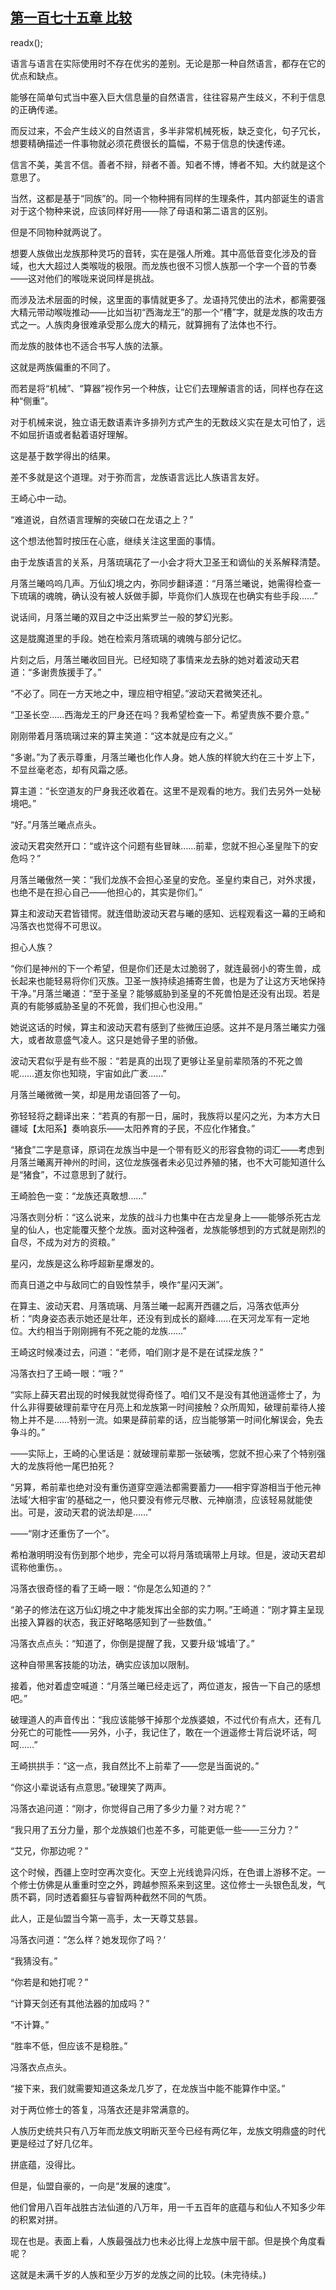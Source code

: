 ## [第一百七十五章 比较](https://www.xxbiquge.com/11_11207/9100241.html)
readx();

  语言与语言在实际使用时不存在优劣的差别。无论是那一种自然语言，都存在它的优点和缺点。

  能够在简单句式当中塞入巨大信息量的自然语言，往往容易产生歧义，不利于信息的正确传递。

  而反过来，不会产生歧义的自然语言，多半非常机械死板，缺乏变化，句子冗长，想要精确描述一件事物就必须花费很长的篇幅，不易于信息的快速传递。

  信言不美，美言不信。善者不辩，辩者不善。知者不博，博者不知。大约就是这个意思了。

  当然，这都是基于“同族”的。同一个物种拥有同样的生理条件，其内部诞生的语言对于这个物种来说，应该同样好用——除了母语和第二语言的区别。

  但是不同物种就两说了。

  想要人族做出龙族那种灵巧的音转，实在是强人所难。其中高低音变化涉及的音域，也大大超过人类喉咙的极限。而龙族也很不习惯人族那一个字一个音的节奏——这对他们的喉咙来说同样是挑战。

  而涉及法术层面的时候，这里面的事情就更多了。龙语持咒使出的法术，都需要强大精元带动喉咙推动——比如当初“西海龙王”的那一个“槽”字，就是龙族的攻击方式之一。人族肉身很难承受那么庞大的精元，就算拥有了法体也不行。

  而龙族的肢体也不适合书写人族的法篆。

  这就是两族偏重的不同了。

  而若是将“机械”、“算器”视作另一个种族，让它们去理解语言的话，同样也存在这种“侧重”。

  对于机械来说，独立语无数语素许多排列方式产生的无数歧义实在是太可怕了，远不如屈折语或者黏着语好理解。

  这是基于数学得出的结果。

  差不多就是这个道理。对于弥而言，龙族语言远比人族语言友好。

  王崎心中一动。

  “难道说，自然语言理解的突破口在龙语之上？”

  这个想法他暂时按压在心底，继续关注这里面的事情。

  由于龙族语言的关系，月落琉璃花了一小会才将大卫圣王和谪仙的关系解释清楚。

  月落兰曦呜呜几声。万仙幻境之内，弥同步翻译道：“月落兰曦说，她需得检查一下琉璃的魂魄，确认没有被人妖做手脚，毕竟你们人族现在也确实有些手段……”

  说话间，月落兰曦的双目之中泛出紫罗兰一般的梦幻光影。

  这是胧魔道里的手段。她在检索月落琉璃的魂魄与部分记忆。

  片刻之后，月落兰曦收回目光。已经知晓了事情来龙去脉的她对着波动天君道：“多谢贵族援手了。”

  “不必了。同在一方天地之中，理应相守相望。”波动天君微笑还礼。

  “卫圣长空……西海龙王的尸身还在吗？我希望检查一下。希望贵族不要介意。”

  刚刚带着月落琉璃过来的算主笑道：“这本就是应有之义。”

  “多谢。”为了表示尊重，月落兰曦也化作人身。她人族的样貌大约在三十岁上下，不显丝毫老态，却有风霜之感。

  算主道：“长空道友的尸身我还收着在。这里不是观看的地方。我们去另外一处秘境吧。”

  “好。”月落兰曦点点头。

  波动天君突然开口：“或许这个问题有些冒昧……前辈，您就不担心圣皇陛下的安危吗？”

  月落兰曦傲然一笑：“我们龙族不会担心圣皇的安危。圣皇约束自己，对外求援，也绝不是在担心自己——他担心的，其实是你们。”

  算主和波动天君皆错愕。就连借助波动天君与曦的感知、远程观看这一幕的王崎和冯落衣也觉得不可思议。

  担心人族？

  “你们是神州的下一个希望，但是你们还是太过脆弱了，就连最弱小的寄生兽，成长起来也能轻易将你们灭族。卫圣一族持续追捕寄生兽，也是为了让这方天地保持干净。”月落兰曦道：“至于圣皇？能够威胁到圣皇的不死兽怕是还没有出现。若是真的有能够威胁圣皇的不死兽，我们担心也没用。”

  她说这话的时候，算主和波动天君有感到了些微压迫感。这并不是月落兰曦实力强大，或者故意盛气凌人。这只是她骨子里的骄傲。

  波动天君似乎是有些不服：“若是真的出现了更够让圣皇前辈陨落的不死之兽呢……道友你也知晓，宇宙如此广袤……”

  月落兰曦微微一笑，却是用龙语回答了一句。

  弥轻轻将之翻译出来：“若真的有那一日，届时，我族将以星闪之光，为本方大日疆域【太阳系】奏响哀乐——太阳养育的子民，不应化作猪食。”

  “猪食”二字是意译，原词在龙族当中是一个带有贬义的形容食物的词汇——考虑到月落兰曦离开神州的时间，这位龙族强者未必见过养殖的猪，也不大可能知道什么是“猪食”，不过意思到了就行。

  王崎脸色一变：“龙族还真敢想……”

  冯落衣则分析：“这么说来，龙族的战斗力也集中在古龙皇身上——能够杀死古龙皇的仙人，也定能覆灭整个龙族。面对这种强者，龙族能够想到的方式就是刚烈的自尽，不成为对方的资粮。”

  星闪，龙族是这么称呼超新星爆发的。

  而真日道之中与敌同亡的自毁性禁手，唤作“星闪天渊”。

  在算主、波动天君、月落琉璃、月落兰曦一起离开西疆之后，冯落衣低声分析：“肉身姿态表示她还是壮年，还没有到成长的巅峰……在天河龙军有一定地位。大约相当于刚刚拥有不死之能的龙族……”

  王崎这时候凑过去，问道：“老师，咱们刚才是不是在试探龙族？”

  冯落衣扫了王崎一眼：“哦？”

  “实际上薛天君出现的时候我就觉得奇怪了。咱们又不是没有其他逍遥修士了，为什么非得要破理前辈守在月亮上和龙族第一时间接触？众所周知，破理前辈待人接物上并不是……特别一流。如果是薛前辈的话，应当能够第一时间化解误会，免去争斗的。”

  ——实际上，王崎的心里话是：就破理前辈那一张破嘴，您就不担心来了个特别强大的龙族将他一尾巴拍死？

  “另算，希前辈也绝对没有重伤道穿空遁法都需要蓄力——相宇穿游相当于他元神法域‘大相宇宙’的基础之一，他只要没有修元尽散、元神崩溃，应该轻易就能使出。可是，波动天君的说法却是……”

  ——“刚才还重伤了一个”。

  希柏澈明明没有伤到那个地步，完全可以将月落琉璃带上月球。但是，波动天君却谎称他重伤。。

  冯落衣很奇怪的看了王崎一眼：“你是怎么知道的？”

  “弟子的修法在这万仙幻境之中才能发挥出全部的实力啊。”王崎道：“刚才算主呈现出接入算器的状态，我正好略略感知到了一些数值。”

  冯落衣点点头：“知道了，你倒是提醒了我，又要升级‘城墙’了。”

  这种自带黑客技能的功法，确实应该加以限制。

  接着，他对着虚空喊道：“月落兰曦已经走远了，两位道友，报告一下自己的感想吧。”

  破理道人的声音传出：“我应该能够干掉那个龙族婆娘，不过代价有点大，还有几分死亡的可能性——另外，小子，我记住了，敢在一个逍遥修士背后说坏话，呵呵……”

  王崎拱拱手：“这一点，我自然比不上前辈了——您是当面说的。”

  “你这小辈说话有点意思。”破理笑了两声。

  冯落衣追问道：“刚才，你觉得自己用了多少力量？对方呢？”

  “我只用了五分力量，那个龙族娘们也差不多，可能更低一些——三分力？”

  “艾兄，你那边呢？”

  这个时候，西疆上空时空再次变化。天空上光线诡异闪烁，在色谱上游移不定。一个修士仿佛是从重重时空之外，跨越参照系来到这里。这位修士一头银色乱发，气质不羁，同时透着癫狂与睿智两种截然不同的气质。

  此人，正是仙盟当今第一高手，太一天尊艾慈昙。

  冯落衣问道：“怎么样？她发现你了吗？‘

  “我猜没有。”

  “你若是和她打呢？”

  “计算天剑还有其他法器的加成吗？”

  “不计算。”

  “胜率不低，但应该不是稳胜。”

  冯落衣点点头。

  “接下来，我们就需要知道这条龙几岁了，在龙族当中能不能算作中坚。”

  对于两位修士的答复，冯落衣还是非常满意的。

  人族历史统共只有八万年而龙族文明断灭至今已经有两亿年，龙族文明鼎盛的时代更是经过了好几亿年。

  拼底蕴，没得比。

  但是，仙盟自豪的，一向是“发展的速度”。

  他们曾用八百年战胜古法仙道的八万年，用一千五百年的底蕴与和仙人不知多少年的积累对拼。

  现在也是。表面上看，人族最强战力也未必比得上龙族中层干部。但是换个角度看呢？

  这就是未满千岁的人族和至少万岁的龙族之间的比较。(未完待续。)
